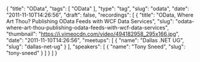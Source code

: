 {
  "title": "OData",
  "tags": [
    "OData"
  ],
  "type": "tag",
  "slug": "odata",
  "date": "2011-11-10T14:26:56",
  "draft": false,
  "recordings": [
    {
      "title": "OData, Where Art Thou? Publishing OData Feeds with WCF Data Services",
      "slug": "odata-where-art-thou-publishing-odata-feeds-with-wcf-data-services",
      "thumbnail": "https://i.vimeocdn.com/video/494182958_295x166.jpg",
      "date": "2011-11-10T14:26:56",
      "meetups": [
        {
          "name": "Dallas .NET UG",
          "slug": "dallas-net-ug"
        }
      ],
      "speakers": [
        {
          "name": "Tony Sneed",
          "slug": "tony-sneed"
        }
      ]
    }
  ]
}